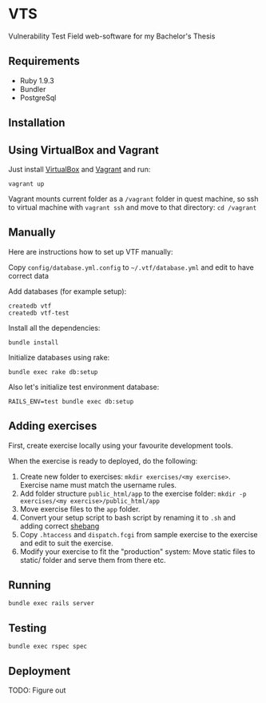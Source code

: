 VTS
===

Vulnerability Test Field web-software for my Bachelor's Thesis

Requirements
------------

* Ruby 1.9.3
* Bundler
* PostgreSql

Installation
------------

## Using VirtualBox and Vagrant

Just install [VirtualBox](https://www.virtualbox.org/) and
[Vagrant](http://www.vagrantup.com/) and run:

    vagrant up

Vagrant mounts current folder as a `/vagrant` folder in quest machine, so ssh to
virtual machine with `vagrant ssh` and move to that directory: `cd /vagrant`

## Manually

Here are instructions how to set up VTF manually:

Copy `config/database.yml.config` to `~/.vtf/database.yml` and edit to have correct data

Add databases (for example setup):

    createdb vtf
    createdb vtf-test

Install all the dependencies:

    bundle install

Initialize databases using rake:

    bundle exec rake db:setup

Also let's initialize test environment database:

    RAILS_ENV=test bundle exec db:setup


Adding exercises
----------------

First, create exercise locally using your favourite development tools.

When the exercise is ready to deployed, do the following:

1. Create new folder to exercises: `mkdir exercises/<my exercise>`. Exercise
   name must match the username rules.
2. Add folder structure `public_html/app` to the exercise folder: `mkdir -p exercises/<my exercise>/public_html/app`
3. Move exercise files to the `app` folder.
4. Convert your setup script to bash script by renaming it to `.sh` and adding correct [shebang](http://en.wikipedia.org/wiki/Shebang_(Unix))
5. Copy `.htaccess` and `dispatch.fcgi` from sample exercise to the exercise and edit to suit the exercise.
6. Modify your exercise to fit the "production" system: Move static files to static/ folder and serve them from there etc.

Running
-------

    bundle exec rails server

Testing
-------

    bundle exec rspec spec

Deployment
----------

TODO: Figure out
